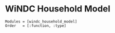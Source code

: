 # WiNDC Household Model





```@autodocs
Modules = [windc_household_model]
Order   = [:function, :type]
```